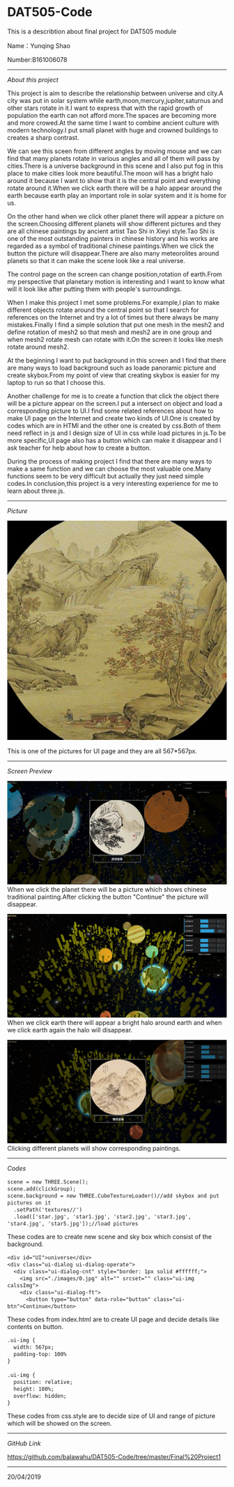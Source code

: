# DAT505-Code
This is a describtion about final project for DAT505 module

Name：Yunqing Shao

Number:B161006078

----------
*About this project*

This project is aim to describe the relationship between universe and city.A city was put in solar system while earth,moon,mercury,jupiter,saturnus and other stars rotate in it.I want to express that with the rapid growth of population the earth can not afford more.The spaces are becoming more and more crowed.At the same time I want to combine ancient culture with modern technology.I put small planet with huge and crowned buildings to creates a sharp contrast.

We can see this sceen from different angles by moving mouse and we can find that many planets rotate in various angles and all of them will pass by cities.There is a universe background in this scene and I also put fog in this place to make cities look more beautiful.The moon will has a bright halo around it because I want to show that it is the central point and everything rotate around it.When we click earth there will be a halo appear around the earth because earth play an important role in solar system and it is home for us.

On the other hand when we click other planet there will appear a picture on the screen.Choosing different planets
will show different pictures and they are all chinese paintings by ancient artist Tao Shi in Xieyi style.Tao Shi is one of the most outstanding painters in chinese history and his works are regarded as a symbol of traditional chinese paintings.When we click the button the picture will disappear.There are also many meteorolites around planets so that it can make the scene look like a real universe.

The control page on the screen can change position,rotation of earth.From my perspective that planetary motion is interesting and I want to know what will it look like after putting them with people's surroundings.

When I make this project I met some problems.For example,I plan to make different objects rotate around the central point so that I search for references on the Internet and try a lot of times but there always be many mistakes.Finally I find a simple solution that put one mesh in the  mesh2 and define rotation of mesh2 so that mesh and mesh2 are in one group and when mesh2 rotate mesh can rotate with it.On the screen it looks like mesh rotate around mesh2.

At the beginning I want to put background in this screen and I find that there are many ways to load background such as loade panoramic picture and create skybox.From my point of view that creating skybox is easier for my laptop to run so that I choose this.

Another challenge for me is to create a function that click the object there will be a picture appear on the screen.I put a intersect on object and load a corresponding picture to UI.I find some related references about how to make UI page on the Internet and create two kinds of UI.One is created by codes which are in HTMl and the other one is created by css.Both of them need reflect in js and I design size of UI in css while load pictures in js.To be more specific,UI page also has a button which can make it disappear and I ask teacher for help about how to create a button.

During the process of making project I find that there are many ways to make a same function and we can choose the most valuable one.Many functions seem to be very difficult but actually they just need simple codes.In conclusion,this project is a very interesting experience for me to learn about three.js.

-------

*Picture*

![Image text](https://raw.githubusercontent.com/balawahu/DAT505-Code/master/Final%20Project1/images/7.jpg)

This is one of the pictures for UI page and they are all 567*567px.

------

*Screen Preview*

![Image text](https://raw.githubusercontent.com/balawahu/DAT505-Code/master/Final%20Project1/截图.JPG)
When we click the planet there will be a picture which shows chinese traditional painting.After clicking the button "Continue" the picture will disappear.

![Image text](https://raw.githubusercontent.com/balawahu/DAT505-Code/master/Final%20Project1/截图3.JPG)
When we click earth there will appear a bright halo around earth and when we click earth again the halo will disappear.

![Image text](https://raw.githubusercontent.com/balawahu/DAT505-Code/master/Final%20Project1/截图4.JPG)
Clicking different planets will show corresponding paintings.

------

*Codes*
```
scene = new THREE.Scene();
scene.add(clickGroup);
scene.background = new THREE.CubeTextureLoader()//add skybox and put pictures on it
  .setPath('textures//')
  .load(['star.jpg', 'star1.jpg', 'star2.jpg', 'star3.jpg', 'star4.jpg', 'star5.jpg']);//load pictures

```
These codes are to create new scene and sky box which consist of the background.

```
<div id="UI">universe</div>
<div class="ui-dialog ui-dialog-operate">
  <div class="ui-dialog-cnt" style="border: 1px solid #ffffff;">
    <img src="./images/0.jpg" alt="" srcset="" class="ui-img calssImg">
    <div class="ui-dialog-ft">
      <button type="button" data-role="button" class="ui-btn">Continue</button>
```
These codes from index.html are to create UI page and decide details like contents on button.

```
.ui-img {
  width: 567px;
  padding-top: 100%
}

.ui-img {
  position: relative;
  height: 100%;
  overflow: hidden;
}
```
These codes from css.style are to decide size of UI and range of picture which will be showed on the screen.

-----

*GitHub Link*

https://github.com/balawahu/DAT505-Code/tree/master/Final%20Project1

----------

20/04/2019
